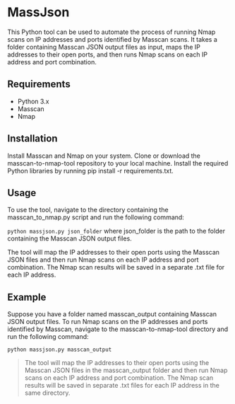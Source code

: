 # MassJson

This Python tool can be used to automate the process of running Nmap scans on IP addresses and ports identified by Masscan scans. It takes a folder containing Masscan JSON output files as input, maps the IP addresses to their open ports, and then runs Nmap scans on each IP address and port combination.

## Requirements
* Python 3.x
* Masscan
* Nmap

## Installation
Install Masscan and Nmap on your system.
Clone or download the masscan-to-nmap-tool repository to your local machine.
Install the required Python libraries by running pip install -r requirements.txt.

## Usage
To use the tool, navigate to the directory containing the masscan_to_nmap.py script and run the following command:

` python massjson.py json_folder `
where json_folder is the path to the folder containing the Masscan JSON output files.

The tool will map the IP addresses to their open ports using the Masscan JSON files and then run Nmap scans on each IP address and port combination. The Nmap scan results will be saved in a separate .txt file for each IP address.

## Example
Suppose you have a folder named masscan_output containing Masscan JSON output files. To run Nmap scans on the IP addresses and ports identified by Masscan, navigate to the masscan-to-nmap-tool directory and run the following command:

` python massjson.py masscan_output `

>The tool will map the IP addresses to their open ports using the Masscan JSON files in the masscan_output folder and then run Nmap scans on each IP address and port combination. The Nmap scan results will be saved in separate .txt files for each IP address in the same directory.

